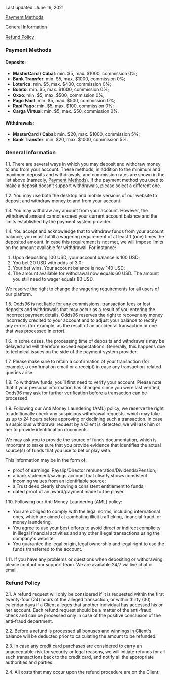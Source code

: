 <Version>Last updated: June 16, 2021</Version>

[Payment Methods](#payment-methods)

[General Information](#general-information)

[Refund Policy](#refund-policy)

### Payment Methods

#### Deposits:

- **MasterCard / Cabal**: min. $5, max. $1000, commission 0%;
- **Bank Transfer**: min. $5, max. $1000, commission 0%;
- **Loterica**: min. $5, max. $400, commission 0%;
- **Boleto**: min. $5, max. $1000, commission 0%;
- **Oxxo**: min. $5, max. $500, commission 0%;
- **Pago Fácil**: min. $5, max. $500, commission 0%;
- **Rapi Pago**: min. $5, max. $100, commission 0%;
- **Carga Virtual**: min. $5, max. $50, commission 0%.

#### Withdrawals:

- **MasterCard / Cabal**: min. $20, max. $1000, commission 5%;
- **Bank Transfer**: min. $20, max. $1000, commission 5%.

### General Information

1.1. There are several ways in which you may deposit and withdraw money to and from your account. These methods, in addition to the minimum and maximum deposits and withdrawals, and commission rates are shown in the list above (namedly, [Payment Methods](#payment-methods)). If the payment method you used to make a deposit doesn’t support withdrawals, please select a different one.

1.2. You may use both the desktop and mobile versions of our website to deposit and withdraw money to and from your account.

1.3. You may withdraw any amount from your account. However, the withdrawal amount cannot exceed your current account balance and the limits established by the payment system provider.

1.4. You accept and acknowledge that to withdraw funds from your account balance, you must fulfill a wagering requirement of at least 1 (one) times the deposited amount. In case this requirement is not met, we will impose limits on the amount available for withdrawal. For instance:

1. Upon depositing 100 USD, your account balance is 100 USD;
2. You bet 20 USD with odds of 3.0;
3. Your bet wins. Your account balance is now 140 USD;
4. The amount available for withdrawal now equals 60 USD. The amount you still need to wager equals 80 USD.

We reserve the right to change the wagering requirements for all users of our platform.

1.5. Odds96 is not liable for any commissions, transaction fees or lost deposits and withdrawals that may occur as a result of you entering the incorrect payment details. Odds96 reserves the right to recover any money incorrectly credited to your account and to adjust your balance to rectify any errors (for example, as the result of an accidental transaction or one that was processed in error).

1.6. In some cases, the processing time of deposits and withdrawals may be delayed and will therefore exceed expectations. Generally, this happens due to technical issues on the side of the payment system provider.

1.7. Please make sure to retain a confirmation of your transaction (for example, a confirmation email or a receipt) in case any transaction-related queries arise.

1.8. To withdraw funds, you’ll first need to verify your account. Please note that if your personal information has changed since you were last verified, Odds96 may ask for further verification before a transaction can be processed.

1.9. Following our Anti Money Laundering (AML) policy, we reserve the right to additionally check any suspicious withdrawal requests, which may take us up to 24 hours before approving or declining such a transaction. In case a suspicious withdrawal request by a Client is detected, we will ask him or her to provide identification documents.

We may ask you to provide the source of funds documentation, which is important to make sure that you provide evidence that identifies the actual source(s) of funds that you use to bet or play with.

This information may be in the form of:

- proof of earnings: Payslip/Director remuneration/Dividends/Pension;
- a bank statement/savings account that clearly shows consistent incoming values from an identifiable source;
- a Trust deed clearly showing a consistent entitlement to funds;
- dated proof of an award/payment made to the player.

1.10. Following our Anti Money Laundering (AML) policy:

- You are obliged to comply with the legal norms, including international ones, which are aimed at combating illicit trafficking, financial fraud, or money laundering.
- You agree to use your best efforts to avoid direct or indirect complicity in illegal financial activities and any other illegal transactions using the company's website.
- You guarantee the legal origin, legal ownership and legal right to use the funds transferred to the account.

1.11. If you have any problems or questions when depositing or withdrawing, please contact our support team. We are available 24/7 via live chat or email.

### Refund Policy

2.1. A refund request will only be considered if it is requested within the first twenty-four (24) hours of the alleged transaction, or within thirty (30) calendar days if a Client alleges that another individual has accessed his or her account. Each refund request should be a matter of the anti-fraud check and can be processed only in case of the positive conclusion of the anti-fraud department.

2.2. Before a refund is processed all bonuses and winnings in Client's balance will be deducted prior to calculating the amount to be refunded.

2.3. In case any сredit сard purchases are considered to carry an unacceptable risk for security or legal reasons, we will initiate refunds for all such transactions back to the сredit сard, and notify all the appropriate authorities and parties.

2.4. All costs that may occur upon the refund procedure are on the Client.
<!--stackedit_data:
eyJoaXN0b3J5IjpbMTY5NjUzOTIwNF19
-->